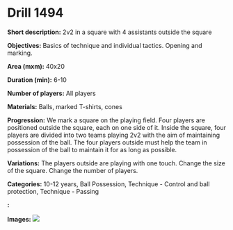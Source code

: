 # Drill 1494

**Short description:**
2v2 in a square with 4 assistants outside the square

**Objectives:**
Basics of technique and individual tactics. Opening and marking.

**Area (mxm):**
40x20

**Duration (min):**
6-10

**Number of players:**
All players

**Materials:**
Balls, marked T-shirts, cones

**Progression:**
We mark a square on the playing field. Four players are positioned outside the square, each on one side of it. Inside the square, four players are divided into two teams playing 2v2 with the aim of maintaining possession of the ball. The four players outside must help the team in possession of the ball to maintain it for as long as possible.

**Variations:**
The players outside are playing with one touch. Change the size of the square. Change the number of players.

**Categories:**
10-12 years, Ball Possession, Technique - Control and ball protection, Technique - Passing

**:**


**Images:**
![](https://www.coachingfutsal.com/\images\9cd85d68-c80c-4a9a-b558-c72dd9afc0bc_286.png)

